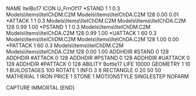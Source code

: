 NAME IteIBo17
ICON U_FrnOf17
*STAND  1 1 0.3 Models\Items\IteIChDM.C2M Models\Items\IteIChDA.C2M 128 0.00 0.01
*ATTACK 1 1 0.3 Models\Items\IteIChDM.C2M Models\Items\IteIChDA.C2M 128 0.99 1.00
*PSTAND 1 1 0.3 Models\Items\IteIChDM.C2M Models\Items\IteIChDA.C2M 128 0.99 1.00
*UATTACK 1 60 0.3 Models\Items\IteIChDM.C2M Models\Items\IteIChDA.C2M 128 1.00 0.00
*PATTACK 1 60 0.3 Models\Items\IteIChDM.C2M Models\Items\IteIChDA.C2M 128 0.00 1.00
ADDHDIR #STAND 0 128
ADDHDIR #ATTACK 0 128
ADDHDIR #PSTAND 0 128
ADDHDIR #UATTACK 0 128
ADDHDIR #PATTACK 0 128
ABILITY Bottle17
LIFE 10000
GEOMETRY 1 10 1
BUILDSTAGES 100
ROTATE 1
INFO 3 8
RECTANGLE    0 20 50 50
MATHERIAL 1 IRON
PRICE 1 STONE 1
MOTIONSTYLE SINGLESTEP
NOFARM

CAPTURE
IMMORTAL
[END]
